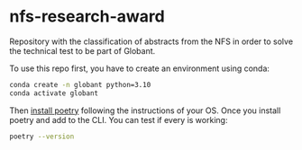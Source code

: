 # nfs-research-award
Repository with the classification of abstracts from the NFS in order to solve the technical test to be part of Globant.

To use this repo first, you have to create an environment using conda:

```bash
conda create -n globant python=3.10
conda activate globant
```

Then [install poetry](https://python-poetry.org/docs/#installing-with-the-official-installer) following the instructions of your OS. Once you install poetry and add to the CLI. You can test if every is working:

```bash
poetry --version
```